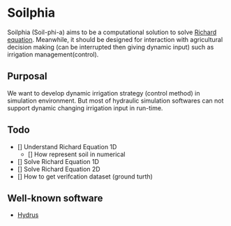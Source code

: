# Soilphia

Soilphia (Soil-phi-a) aims to be a computational solution to solve [Richard equation](https://en.wikipedia.org/wiki/Richards_equation). Meanwhile, it should be designed for interaction with agricultural decision making (can be interrupted then giving dynamic input) such as irrigation management(control).

## Purposal
We want to develop  dynamic irrigation strategy (control method) in simulation environment. But most of hydraulic simulation softwares can not support dynamic changing irrigation input in run-time.

## Todo
- [] Understand Richard Equation 1D
  - [] How represent soil in numerical
- [] Solve Richard Equation 1D
- [] Solve Richard Equation 2D
- [] How to get verifcation dataset (ground turth)

## Well-known software
- [Hydrus](https://en.wikipedia.org/wiki/Hydrus_(software))